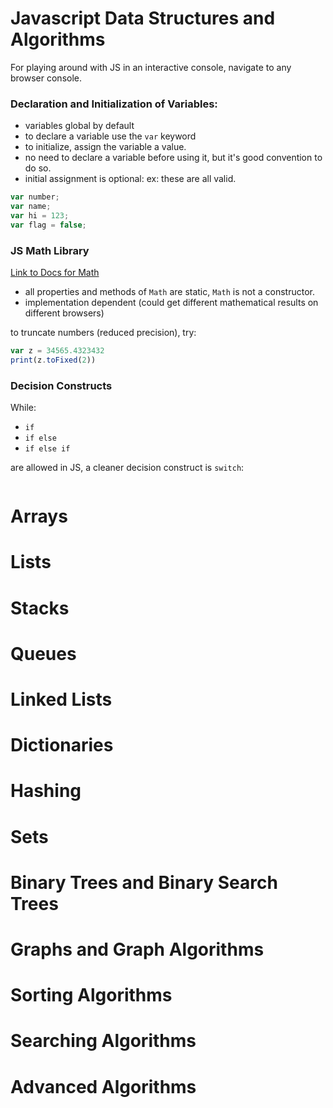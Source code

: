 # Javascript Data Structures and Algorithms

For playing around with JS in an interactive console, navigate to any browser console. 



### Declaration and Initialization of Variables:

- variables global by default
- to declare a variable use the `var` keyword
- to initialize, assign the variable a value. 
- no need to declare a variable before using it, but it's good convention to do so. 
- initial assignment is optional: ex: these are all valid. 

``` javascript
var number; 
var name; 
var hi = 123; 
var flag = false; 
```
### JS Math Library

[Link to Docs for Math](https://developer.mozilla.org/en-US/docs/Web/JavaScript/Reference/Global_Objects/Math)

- all properties and methods of `Math` are static, `Math` is not a constructor. 
- implementation dependent (could get different mathematical results on different browsers)

to truncate numbers (reduced precision), try:
```javascript
var z = 34565.4323432
print(z.toFixed(2))
```

### Decision Constructs 

While:
- `if`
- `if else`
- `if else if`

are allowed in JS, a cleaner decision construct is `switch`:

```javascript
```
# Arrays
# Lists
# Stacks
# Queues
# Linked Lists
# Dictionaries
# Hashing
# Sets
# Binary Trees and Binary Search Trees
# Graphs and Graph Algorithms
# Sorting Algorithms
# Searching Algorithms
# Advanced Algorithms